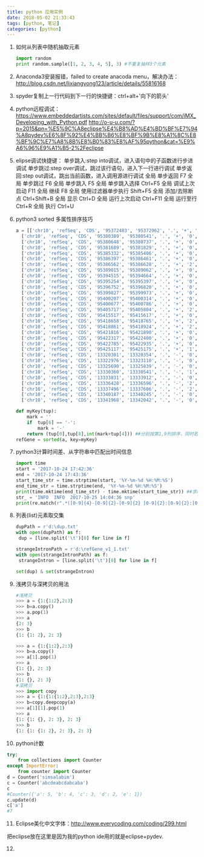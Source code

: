 ```yaml
---
title: python 应用实例
date: 2018-05-02 21:33:43
tags: [python, 笔记]
categories: [python]
---
```


1. 如何从列表中随机抽取元素

   ```python
   import random
   print random.sample([1, 2, 3, 4, 5], 3) #不重复抽样3个元素
   ```

2. Anaconda3安装报错，failed to create anacoda menu，解决办法：
    http://blog.csdn.net/lixiangyong123/article/details/55816168	

3. spyder复制上一行代码到下一行的快捷键：ctrl+alt+'向下的箭头'

4. python远程调试：
    https://www.embeddedartists.com/sites/default/files/support/com/iMX_Developing_with_Python.pdf
    	http://o-u-u.com/?p=2015&pn=%E5%9C%A8eclipse%E4%B8%AD%E4%BD%BF%E7%94%A8pydev%E6%8F%92%E4%BB%B6%E8%BF%9B%E8%A1%8C%E8%BF%9C%E7%A8%8B%E8%B0%83%E8%AF%95python&cat=%E9%A6%96%E9%A1%B5-2%2Feclipse

    <!--more-->

5. elipse调试快捷键：
    单步跳入:step into调试，进入语句中的子函数进行步进调试
    	单步跳过:step over调试，跳过该行语句，进入下一行进行调试
    	单步返回:step out调试，跳出当前函数，进入调用源进行调试
    	全局 单步返回 F7 
    	全局 单步跳过 F6 
    	全局 单步跳入 F5 
    	全局 单步跳入选择 Ctrl+F5 
    	全局 调试上次启动 F11 
    	全局 继续 F8 
    	全局 使用过滤器单步执行 Shift+F5 
    	全局 添加/去除断点 Ctrl+Shift+B 
    	全局 显示 Ctrl+D 
    	全局 运行上次启动 Ctrl+F11 
    	全局 运行至行 Ctrl+R 
    	全局 执行 Ctrl+U

6. python3 sorted 多属性排序技巧

   ```python
   a = [['chr10', 'refSeq', 'CDS', '95372483', '95372962', '.', '+', '0', '6204'],
   	 ['chr10', 'refSeq', 'CDS', '95380389', '95380541', '.', '+', '0', '6204'],
   	 ['chr10', 'refSeq', 'CDS', '95380648', '95380737', '.', '+', '0', '6204'],
   	 ['chr10', 'refSeq', 'CDS', '95381689', '95381829', '.', '+', '0', '6204'],
   	 ['chr10', 'refSeq', 'CDS', '95385332', '95385406', '.', '+', '0', '6204'],
   	 ['chr10', 'refSeq', 'CDS', '95386397', '95386461', '.', '+', '0', '6204'],
   	 ['chr10', 'refSeq', 'CDS', '95386562', '95386628', '.', '+', '2', '6204'],
   	 ['chr10', 'refSeq', 'CDS', '95389015', '95389062', '.', '+', '0', '6204'],
   	 ['chr10', 'refSeq', 'CDS', '95394515', '95394664', '.', '+', '0', '6204'],
   	 ['chr10', 'refSeq', 'CDS', '95395254', '95395397', '.', '+', '0', '6204'],
   	 ['chr10', 'refSeq', 'CDS', '95396752', '95396820', '.', '+', '0', '6204'],
   	 ['chr10', 'refSeq', 'CDS', '95399827', '95399973', '.', '+', '0', '6204'],
   	 ['chr10', 'refSeq', 'CDS', '95400207', '95400314', '.', '+', '0', '6204'],
   	 ['chr10', 'refSeq', 'CDS', '95400677', '95400786', '.', '+', '0', '6204'],
   	 ['chr10', 'refSeq', 'CDS', '95405717', '95405804', '.', '+', '2', '6204'],
   	 ['chr10', 'refSeq', 'CDS', '95415517', '95415617', '.', '+', '0', '6204'],
   	 ['chr10', 'refSeq', 'CDS', '95418658', '95418765', '.', '+', '2', '6204'],
   	 ['chr10', 'refSeq', 'CDS', '95418861', '95418924', '.', '+', '2', '6204'],
   	 ['chr10', 'refSeq', 'CDS', '95421816', '95421890', '.', '+', '0', '6204'],
   	 ['chr10', 'refSeq', 'CDS', '95422317', '95422400', '.', '+', '0', '6204'],
   	 ['chr10', 'refSeq', 'CDS', '95422785', '95422935', '.', '+', '0', '6204'],
   	 ['chr10', 'refSeq', 'CDS', '95425117', '95425175', '.', '+', '1', '6204'],
   	 ['chr10', 'refSeq', 'CDS', '13320301', '13320354', '.', '-', '0', '6214'],
   	 ['chr10', 'refSeq', 'CDS', '13322976', '13323110', '.', '-', '0', '6214'],
   	 ['chr10', 'refSeq', 'CDS', '13325690', '13325839', '.', '-', '0', '6214'],
   	 ['chr10', 'refSeq', 'CDS', '13330360', '13330541', '.', '-', '1', '6214'],
   	 ['chr10', 'refSeq', 'CDS', '13333831', '13333912', '.', '-', '0', '6214'],
   	 ['chr10', 'refSeq', 'CDS', '13336428', '13336596', '.', '-', '2', '6214'],
   	 ['chr10', 'refSeq', 'CDS', '13337496', '13337606', '.', '-', '2', '6214'],
   	 ['chr10', 'refSeq', 'CDS', '13340187', '13340245', '.', '-', '0', '6214'],
   	 ['chr10', 'refSeq', 'CDS', '13341968', '13342042', '.', '-', '0', '6214']]
   
   def myKey(tup): 
       mark = ''
       if  tup[6] == '-': 
           mark = '-'
       return (tup[0],tup[8],int(mark+tup[4])) ##分别按第1,9列排序，同时若第7列为‘-’号按第5列排序
   refGene = sorted(a, key=myKey)
   ```

7. python3计算时间差、从字符串中匹配出时间信息

   ```python
   import time
   start = '2017-10-24 17:42:36'
   end = '2017-10-24 17:43:36'
   start_time_str = time.strptime(start, '%Y-%m-%d %H:%M:%S')
   end_time_str = time.strptime(end, '%Y-%m-%d %H:%M:%S')
   print(time.mktime(end_time_str) - time.mktime(start_time_str)) ##求时间差
   str_ = 'INFO  INFO  2017-10-25 14:04:36 snp'
   print(re.match(r".*([0-9]{4}-[0-9]{2}-[0-9]{2} [0-9]{2}:[0-9]{2}:[0-9]{2})", str_).group(1)) ##从字符串中匹配出时间信息:2017-10-25 14:04:36
   ```

8. 列表(list)元素取交集

   ```python
   dupPath = r'd:\dup.txt'
   with open(dupPath) as f:
   	dup = [line.split('\t')[0] for line in f]
   
   strangeIntronPath = r'd:\refGene_v1_1.txt'
   with open(strangeIntronPath) as f:
   	strangeIntron = [line.split('\t')[0] for line in f]
   
   set(dup) & set(strangeIntron)
   ```

9. 浅拷贝与深拷贝的用法

   ```python
   #浅拷贝
   >>> a = {1:{1:2},2:3}
   >>> b=a.copy()
   >>> a.pop(1)
   >>> a
   {2: 3}
   >>> b
   {1: {1: 2}, 2: 3}
   
   >>> a = {1:{1:2},2:3}
   >>> b=a.copy()
   >>> a[1].pop(1)
   >>> a
   {1: {}, 2: 3}
   >>> b
   {1: {}, 2: 3}
   #深拷贝
   >>> import copy
   >>> a = {1:{1:{1:2},2:3},2:3}
   >>> b=copy.deepcopy(a)
   >>> a[1][1].pop(1)
   >>> a
   {1: {1: {}, 2: 3}, 2: 3}
   >>> b
   {1: {1: {1: 2}, 2: 3}, 2: 3}
   ```

10. python计数

  ```python
  try:
      from collections import Counter
  except ImportError:
      from counter import Counter
  d = Counter('simsalabim')
  c = Counter('abcdeabcdabcaba')
  c
  #Counter({'a': 5, 'b': 4, 'c': 3, 'd': 2, 'e': 1})
  c.update(d)
  c['a']
  #7
  ```

11. Eclipse美化中文字体：http://www.everycoding.com/coding/299.html

   把eclipse放在这里是因为我的python ide用的就是eclipse+pydev.

12. ​

